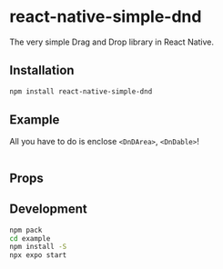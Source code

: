 # react-native-simple-dnd

The very simple Drag and Drop library in React Native.

<!-- ![demo](./assets/demo.gif?raw=true) -->

## Installation

```bash
npm install react-native-simple-dnd
```

## Example

All you have to do is enclose `<DnDArea>`, `<DnDable>`!

```typescript

```

## Props

## Development

```bash
npm pack
cd example
npm install -S
npx expo start
```